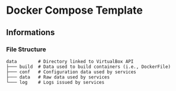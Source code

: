 Docker Compose Template
=======================

## Informations ##

### File Structure ###

	data        # Directory linked to VirtualBox API
	├─── build  # Data used to build containers (i.e., DockerFile)
	├─── conf   # Configuration data used by services
	├─── data   # Raw data used by services
	└─── log    # Logs issued by services

